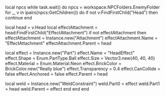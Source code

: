 local npcs
while task.wait() do
    npcs = workspace.NPCFolders.EnemyFolder
    for _, v in ipairs(npcs:GetChildren()) do
        if not v:FindFirstChild("Head") then continue end

  local head = v.Head
        local effectAttachment = head:FindFirstChild("EffectAttachment")
        if not effectAttachment then
            effectAttachment = Instance.new("Attachment")
            effectAttachment.Name = "EffectAttachment"
            effectAttachment.Parent = head
            
  local effect = Instance.new("Part")
   effect.Name = "HeadEffect"
            effect.Shape = Enum.PartType.Ball
            effect.Size = Vector3.new(40, 40, 40)
            effect.Material = Enum.Material.Neon
            effect.BrickColor = BrickColor.new("Really blue")
            effect.Transparency = 0.4
            effect.CanCollide = false
            effect.Anchored = false
            effect.Parent = head

   local weld = Instance.new("WeldConstraint")
            weld.Part0 = effect
  weld.Part1 = head
            weld.Parent = effect
        end
    end
end
